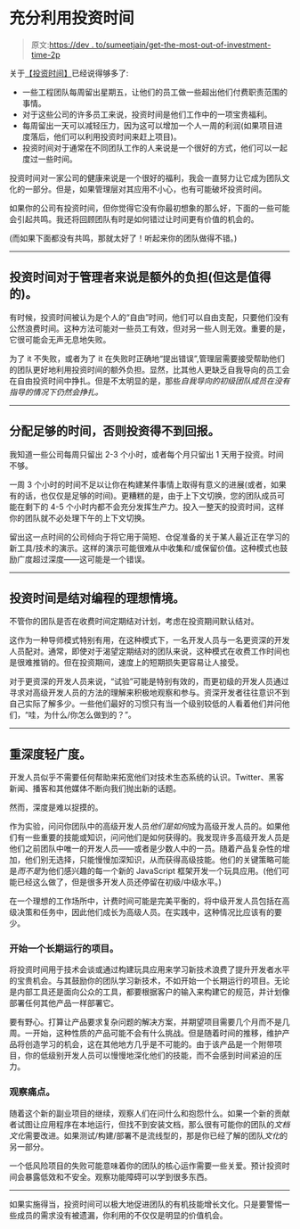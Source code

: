 # 充分利用投资时间

> 原文:[https://dev . to/sumeetjain/get-the-most-out-of-investment-time-2p](https://dev.to/sumeetjain/getting-the-most-out-of-investment-time-2p)

关于[【投资时间】](https://robots.thoughtbot.com/investment-time)已经说得够多了:

*   一些工程团队每周留出星期五，让他们的员工做一些超出他们付费职责范围的事情。
*   对于这些公司的许多员工来说，投资时间是他们工作中的一项宝贵福利。
*   每周留出一天可以减轻压力，因为这可以增加一个人一周的利润(如果项目进度落后，他们可以利用投资时间来赶上项目)。
*   投资时间对于通常在不同团队工作的人来说是一个很好的方式，他们可以一起度过一些时间。

投资时间对一家公司的健康来说是一个很好的福利，我会一直努力让它成为团队文化的一部分。但是，如果管理层对其应用不小心，也有可能破坏投资时间。

如果你的公司有投资时间，但你觉得它没有你最初想象的那么好，下面的一些可能会引起共鸣。我还将回顾团队有时是如何错过让时间更有价值的机会的。

(而如果下面都没有共鸣，那就太好了！听起来你的团队做得不错。)

* * *

## [](#investment-time-is-an-extra-burden-for-managers-but-its-worth-it)投资时间对于管理者来说是额外的负担(但这是值得的)。

有时候，投资时间被认为是个人的“自由”时间，他们可以自由支配，只要他们没有公然浪费时间。这种方法可能对一些员工有效，但对另一些人则无效。重要的是，它很可能会无声无息地失败。

为了 it 不失败，或者为了 it 在失败时正确地“提出错误”,管理层需要接受帮助他们的团队更好地利用投资时间的额外负担。显然，比其他人更缺乏自我导向的员工会在自由投资时间中挣扎。但是不太明显的是，那些*自我导向的初级团队成员在没有指导的情况下仍然会挣扎。*

* * *

## [](#allocate-enough-time-or-the-investment-will-not-pay-off)分配足够的时间，否则投资得不到回报。

我知道一些公司每周只留出 2-3 个小时，或者每个月只留出 1 天用于投资。时间不够。

一周 3 个小时的时间不足以让你在构建某件事情上取得有意义的进展(或者，如果有的话，也仅仅是足够的时间)。更糟糕的是，由于上下文切换，您的团队成员可能在剩下的 4-5 个小时内都不会充分发挥生产力。投入一整天的投资时间，这样你的团队就不必处理下午的上下文切换。

留出这一点时间的公司倾向于将它用于简短、仓促准备的关于某人最近正在学习的新工具/技术的演示。这样的演示可能很难从中收集和/或保留价值。这种模式也鼓励广度超过深度——这可能是一个错误。

* * *

## [](#investment-time-is-an-ideal-context-for-pair-programming)投资时间是结对编程的理想情境。

不管你的团队是否在收费时间定期结对计划，考虑在投资期间默认结对。

这作为一种导师模式特别有用，在这种模式下，一名开发人员与一名更资深的开发人员配对。通常，即使对于渴望定期结对的团队来说，这种模式在收费工作时间也是很难推销的。但在投资期间，速度上的短期损失更容易让人接受。

对于更资深的开发人员来说，“试验”可能是特别有效的，而更初级的开发人员通过寻求对高级开发人员的方法的理解来积极地观察和参与。资深开发者往往意识不到自己实际了解多少。一些他们最好的习惯只有当一个级别较低的人看着他们并问他们，“哇，为什么/你怎么做到的？”。

* * *

## [](#prioritize-depth-over-breadth)重深度轻广度。

开发人员似乎不需要任何帮助来拓宽他们对技术生态系统的认识。Twitter、黑客新闻、播客和其他媒体不断向我们抛出新的话题。

然而，深度是难以捉摸的。

作为实验，问问你团队中的高级开发人员*他们是如何*成为高级开发人员的。如果他们有一些重要的技能或知识，问问他们是如何获得的。我发现许多高级开发人员是他们之前团队中唯一的开发人员——或者是少数人中的一员。随着产品复杂性的增加，他们别无选择，只能慢慢加深知识，从而获得高级技能。他们的关键策略可能是*而不是*为他们感兴趣的每一个新的 JavaScript 框架开发一个玩具应用。(他们可能已经这么做了，但是很多开发人员还停留在初级/中级水平。)

在一个理想的工作场所中，计费时间可能是完美平衡的，将中级开发人员包括在高级决策和任务中，因此他们成长为高级人员。在实践中，这种情况比应该有的要少。

### [](#begin-a-longrunning-project)开始一个长期运行的项目。

将投资时间用于技术会谈或通过构建玩具应用来学习新技术浪费了提升开发者水平的宝贵机会。与其鼓励你的团队学习新技术，不如开始一个长期运行的项目。无论是内部工具还是面向公众的工具，都要根据客户的输入来构建它的规范，并计划像部署任何其他产品一样部署它。

要有野心。打算让产品要求复杂问题的解决方案，并期望项目需要几个月而不是几周。一开始，这种性质的产品可能不会有什么挑战。但是随着时间的推移，维护产品将创造学习的机会，这在其他地方几乎是不可能的。由于该产品是一个附带项目，你的低级别开发人员可以慢慢地深化他们的技能，而不会感到时间紧迫的压力。

### [](#watch-for-pain-points)观察痛点。

随着这个新的副业项目的继续，观察人们在问什么和抱怨什么。如果一个新的贡献者试图让应用程序在本地运行，但找不到安装文档，那么很有可能你的团队的*文档文化*需要改进。如果测试/构建/部署不是流线型的，那是你已经了解的团队*文化*的另一部分。

一个低风险项目的失败可能意味着你的团队的核心运作需要一些关爱。预计投资时间会暴露低效和不安全。观察功能障碍可以学到很多东西。

* * *

如果实施得当，投资时间可以极大地促进团队的有机技能增长文化。只是要警惕一些成员的需求没有被遗漏，你利用的不仅仅是明显的价值机会。